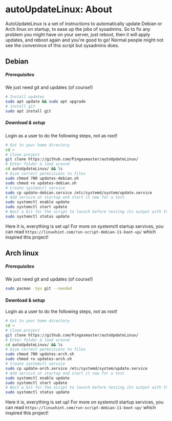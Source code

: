 # autoUpdateLinux: About

AutoUpdateLinux is a set of instructions to automatically update Debian or Arch linux on startup, to ease up the jobs of sysadmins. So to fix any problem you might have on your server, just reboot, then it will apply updates, and reboot again and you're good to go! Normal people might not see the convenince of this script but sysadmins does.

## Debian

##### Prerequisites

We just need git and updates (of course!)

```sh
# Install updates
sudo apt update && sudo apt upgrade
# install git
sudo apt install git
```

##### Download & setup

Login as a user to do the following steps, not as root!

```sh
# Got to your home directory
cd ~
# Clone project
git clone https://github.com/Pingasmaster/autoUpdateLinux/
# Enter folder & look around
cd autoUpdateLinux/ && ls
# Give correct permissions to files
sudo chmod 700 updates-debian.sh
sudo chmod +x updates-debian.sh
# Create systemctl service
sudo cp update-debian.service /etc/systemd/system/update.service
# Add service at startup and start it now for a test
sudo systemctl enable update
sudo systemctl start update
# Wait a bit for the script to launch before testing its output with this command
sudo systemctl status update
```
Here it is, everything is set up!
For more on systemctl startup services, you can read ```https://linuxhint.com/run-script-debian-11-boot-up/``` which inspired this project!

## Arch linux

##### Prerequisites

We just need git and updates (of course!)

```sh
sudo pacman -Syu git --needed
```

#### Download & setup

Login as a user to do the following steps, not as root!

```sh
# Got to your home directory
cd ~
# Clone project
git clone https://github.com/Pingasmaster/autoUpdateLinux/
# Enter folder & look around
cd autoUpdateLinux/ && ls
# Give correct permissions to files
sudo chmod 700 updates-arch.sh
sudo chmod +x updates-arch.sh
# Create systemctl service
sudo cp update-arch.service /etc/systemd/system/update.service
# Add service at startup and start it now for a test
sudo systemctl enable update
sudo systemctl start update
# Wait a bit for the script to launch before testing its output with this command
sudo systemctl status update
```

Here it is, everything is set up!
For more on systemctl startup services, you can read ```https://linuxhint.com/run-script-debian-11-boot-up/``` which inspired this project!
